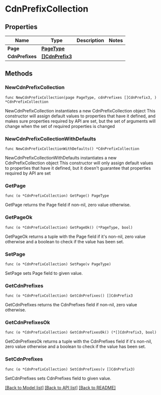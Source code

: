 # CdnPrefixCollection

## Properties

Name | Type | Description | Notes
------------ | ------------- | ------------- | -------------
**Page** | [**PageType**](PageType.md) |  | 
**CdnPrefixes** | [**[]CdnPrefix3**](CdnPrefix3.md) |  | 

## Methods

### NewCdnPrefixCollection

`func NewCdnPrefixCollection(page PageType, cdnPrefixes []CdnPrefix3, ) *CdnPrefixCollection`

NewCdnPrefixCollection instantiates a new CdnPrefixCollection object
This constructor will assign default values to properties that have it defined,
and makes sure properties required by API are set, but the set of arguments
will change when the set of required properties is changed

### NewCdnPrefixCollectionWithDefaults

`func NewCdnPrefixCollectionWithDefaults() *CdnPrefixCollection`

NewCdnPrefixCollectionWithDefaults instantiates a new CdnPrefixCollection object
This constructor will only assign default values to properties that have it defined,
but it doesn't guarantee that properties required by API are set

### GetPage

`func (o *CdnPrefixCollection) GetPage() PageType`

GetPage returns the Page field if non-nil, zero value otherwise.

### GetPageOk

`func (o *CdnPrefixCollection) GetPageOk() (*PageType, bool)`

GetPageOk returns a tuple with the Page field if it's non-nil, zero value otherwise
and a boolean to check if the value has been set.

### SetPage

`func (o *CdnPrefixCollection) SetPage(v PageType)`

SetPage sets Page field to given value.


### GetCdnPrefixes

`func (o *CdnPrefixCollection) GetCdnPrefixes() []CdnPrefix3`

GetCdnPrefixes returns the CdnPrefixes field if non-nil, zero value otherwise.

### GetCdnPrefixesOk

`func (o *CdnPrefixCollection) GetCdnPrefixesOk() (*[]CdnPrefix3, bool)`

GetCdnPrefixesOk returns a tuple with the CdnPrefixes field if it's non-nil, zero value otherwise
and a boolean to check if the value has been set.

### SetCdnPrefixes

`func (o *CdnPrefixCollection) SetCdnPrefixes(v []CdnPrefix3)`

SetCdnPrefixes sets CdnPrefixes field to given value.



[[Back to Model list]](../README.md#documentation-for-models) [[Back to API list]](../README.md#documentation-for-api-endpoints) [[Back to README]](../README.md)


